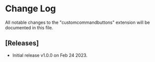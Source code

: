 # Change Log

All notable changes to the "customcommandbuttons" extension will be documented in this file.


## [Releases]

- Initial release v1.0.0 on Feb 24 2023.
